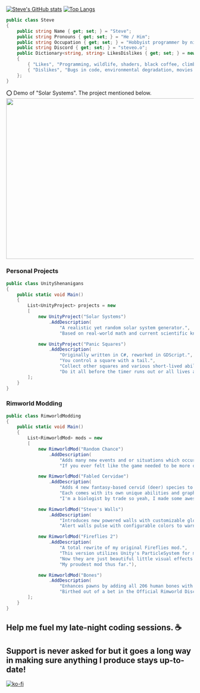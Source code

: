 [![Steve's GitHub stats](https://github-readme-stats.vercel.app/api?username=Scurvyez&theme=synthwave)](https://github.com/anuraghazra/github-readme-stats)     [![Top Langs](https://github-readme-stats.vercel.app/api/top-langs/?username=Scurvyez&theme=synthwave&layout=compact)](https://github.com/anuraghazra/github-readme-stats)<br>

```cs
public class Steve 
{
    public string Name { get; set; } = "Steve";
    public string Pronouns { get; set; } = "He / Him";
    public string Occupation { get; set; } = "Hobbyist programmer by night, wildlife ecologist/biologist by day";
    public string Discord { get; set; } = "steveo.o";
    public Dictionary<string, string> LikesDislikes { get; set; } = new Dictionary<string, string>
    {
        { "Likes", "Programming, wildlife, shaders, black coffee, climbing, synthwave, nice people" },
        { "Dislikes", "Bugs in code, environmental degradation, movies with bad endings" }
    };
}
```

⭕ Demo of "Solar Systems". The project mentioned below.<br>
<img src="https://github.com/Scurvyez/Scurvyez/blob/main/SolarSystems_Gif_1.gif" width="720" height="432">

### Personal Projects

```cs
public class UnityShenanigans
{
    public static void Main()
    {
        List<UnityProject> projects = new 
        [
            new UnityProject("Solar Systems")
                .AddDescription(
                    "A realistic yet random solar system generator.",
                    "Based on real-world math and current scientific knowledge of the universe."),

            new UnityProject("Panic Squares")
                .AddDescription(
                    "Originally written in C#, reworked in GDScript.",
                    "You control a square with a tail.",  
                    "Collect other squares and various short-lived abilities while avoiding walls and enemies.",
                    "Do it all before the timer runs out or all lives are lost.")
        ];
    }
}
```

### Rimworld Modding

```cs
public class RimworldModding
{
    public static void Main()
    {
        List<RimworldMod> mods = new 
        [
            new RimworldMod("Random Chance")
                .AddDescription(
                    "Adds many new events and or situations which occur randomly based on certain factors",
                    "If you ever felt like the game needed to be more difficult with complete randomness then this mod is for you!"),

            new RimworldMod("Fabled Cervidae")
                .AddDescription(
                    "Adds 4 new fantasy-based cervid (deer) species to the game.",
                    "Each comes with its own unique abilities and graphics.",
                    "I'm a biologist by trade so yeah, I made some awesome animals and there are more in the works."),

            new RimworldMod("Steve's Walls")
                .AddDescription(
                    "Introduces new powered walls with customizable glowing colors.",
                    "Alert walls pulse with configurable colors to warn the colony of nearby dangers."),

            new RimworldMod("Fireflies 2")
                .AddDescription(
                    "A total rewrite of my original Fireflies mod.",
                    "This version utilizes Unity's ParticleSystem for much better performance instead of making each firefly an actual pawn.",
                    "Now they are just beautiful little visual effects.",
                    "My proudest mod thus far."),

            new RimworldMod("Bones")
                .AddDescription(
                    "Enhances pawns by adding all 206 human bones with various fracture hediffs.",
                    "Birthed out of a bet in the Official Rimworld Discord server on one gloomy Friday evening. :)"),
        ];
    }
}
```

## Help me fuel my late-night coding sessions. ☕
## Support is never asked for but it goes a long way in making sure anything I produce stays up-to-date!
[![ko-fi](https://ko-fi.com/img/githubbutton_sm.svg)](https://ko-fi.com/B0B84LOQ1)
